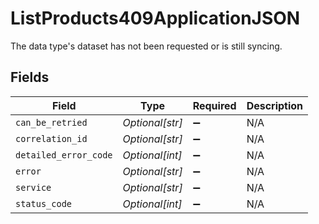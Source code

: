 # ListProducts409ApplicationJSON

The data type's dataset has not been requested or is still syncing.


## Fields

| Field                 | Type                  | Required              | Description           |
| --------------------- | --------------------- | --------------------- | --------------------- |
| `can_be_retried`      | *Optional[str]*       | :heavy_minus_sign:    | N/A                   |
| `correlation_id`      | *Optional[str]*       | :heavy_minus_sign:    | N/A                   |
| `detailed_error_code` | *Optional[int]*       | :heavy_minus_sign:    | N/A                   |
| `error`               | *Optional[str]*       | :heavy_minus_sign:    | N/A                   |
| `service`             | *Optional[str]*       | :heavy_minus_sign:    | N/A                   |
| `status_code`         | *Optional[int]*       | :heavy_minus_sign:    | N/A                   |